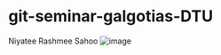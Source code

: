 # git-seminar-galgotias-DTU
Niyatee Rashmee Sahoo 
![image](https://user-images.githubusercontent.com/96065856/153716885-07707d5f-977e-4779-b9f7-4989daa88d46.png)
